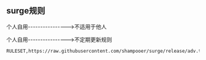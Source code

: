 
## surge规则

个人自用---------------->不适用于他人

个人自用---------------->不定期更新规则



```html
RULESET,https://raw.githubusercontent.com/shampooer/surge/release/adv.txt,reject
```

